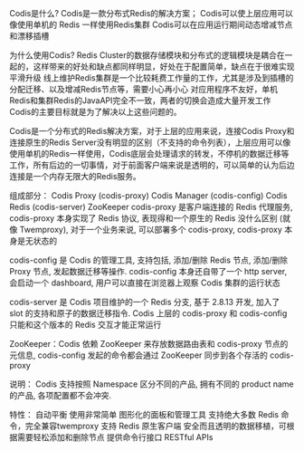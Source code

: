 Codis是什么?
Codis是一款分布式Redis的解决方案；
Codis可以使上层应用可以像使用单机的 Redis 一样使用Redis集群
Codis可以在应用运行期间动态增减节点和漂移插槽

为什么使用Codis?
Redis Cluster的数据存储模块和分布式的逻辑模块是耦合在一起的，这样带来的好处和缺点都同样明显，好处在于配置简单，缺点在于很难实现平滑升级
线上维护Redis集群是一个比较耗费工作量的工作，尤其是涉及到插槽的分配迁移、以及增减Redis节点等，需要小心再小心
对应用程序不友好，单机Redis和集群Redis的JavaAPI完全不一致，两者的切换会造成大量开发工作
Codis的主要目标就是为了解决以上这些问题的。




Codis是一个分布式的Redis解决方案，对于上层的应用来说，连接Codis Proxy和连接原生的Redis Server没有明显的区别（不支持的命令列表），上层应用可以像使用单机的Redis一样使用，Codis底层会处理请求的转发，不停机的数据迁移等工作，所有后边的一切事情，对于前面客户端来说是透明的，可以简单的认为后边连接是一个内存无限大的Redis服务。

组成部分：
Codis Proxy (codis-proxy)
Codis Manager (codis-config)
Codis Redis (codis-server)
ZooKeeper
codis-proxy 是客户端连接的 Redis 代理服务, codis-proxy 本身实现了 Redis 协议, 表现得和一个原生的 Redis 没什么区别 (就像 Twemproxy), 对于一个业务来说, 可以部署多个 codis-proxy, codis-proxy 本身是无状态的

codis-config 是 Codis 的管理工具, 支持包括, 添加/删除 Redis 节点, 添加/删除 Proxy 节点, 发起数据迁移等操作. codis-config 本身还自带了一个 http server, 会启动一个 dashboard, 用户可以直接在浏览器上观察 Codis 集群的运行状态

codis-server 是 Codis 项目维护的一个 Redis 分支, 基于 2.8.13 开发, 加入了 slot 的支持和原子的数据迁移指令. Codis 上层的 codis-proxy 和 codis-config 只能和这个版本的 Redis 交互才能正常运行

ZooKeeper：Codis 依赖 ZooKeeper 来存放数据路由表和 codis-proxy 节点的元信息, codis-config 发起的命令都会通过 ZooKeeper 同步到各个存活的 codis-proxy

说明：
Codis 支持按照 Namespace 区分不同的产品, 拥有不同的 product name 的产品, 各项配置都不会冲突. 

特性：
自动平衡
使用非常简单
图形化的面板和管理工具
支持绝大多数 Redis 命令，完全兼容twemproxy
支持 Redis 原生客户端
安全而且透明的数据移植，可根据需要轻松添加和删除节点
提供命令行接口
RESTful APIs









